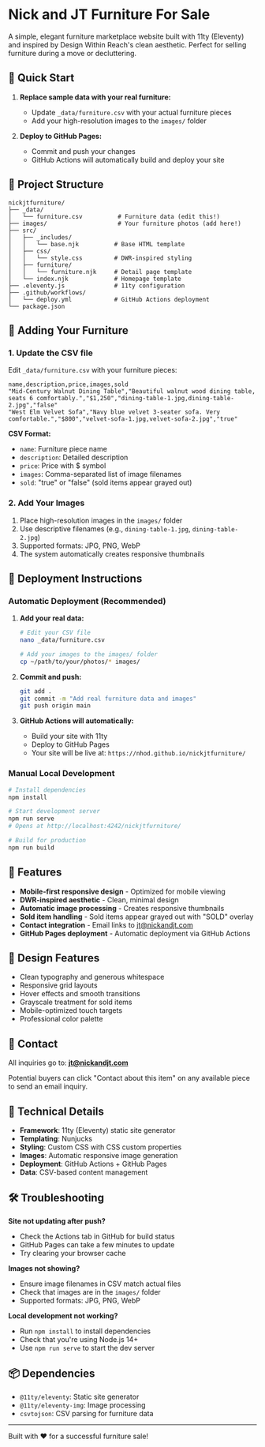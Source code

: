 # Nick and JT Furniture For Sale

A simple, elegant furniture marketplace website built with 11ty (Eleventy) and inspired by Design Within Reach's clean aesthetic. Perfect for selling furniture during a move or decluttering.

## 🚀 Quick Start

1. **Replace sample data with your real furniture:**
   - Update `_data/furniture.csv` with your actual furniture pieces
   - Add your high-resolution images to the `images/` folder
   
2. **Deploy to GitHub Pages:**
   - Commit and push your changes
   - GitHub Actions will automatically build and deploy your site

## 📁 Project Structure

```
nickjtfurniture/
├── _data/
│   └── furniture.csv          # Furniture data (edit this!)
├── images/                    # Your furniture photos (add here!)
├── src/
│   ├── _includes/
│   │   └── base.njk          # Base HTML template
│   ├── css/
│   │   └── style.css         # DWR-inspired styling
│   ├── furniture/
│   │   └── furniture.njk     # Detail page template
│   └── index.njk             # Homepage template
├── .eleventy.js              # 11ty configuration
├── .github/workflows/
│   └── deploy.yml            # GitHub Actions deployment
└── package.json
```

## 📝 Adding Your Furniture

### 1. Update the CSV file

Edit `_data/furniture.csv` with your furniture pieces:

```csv
name,description,price,images,sold
"Mid-Century Walnut Dining Table","Beautiful walnut wood dining table, seats 6 comfortably.","$1,250","dining-table-1.jpg,dining-table-2.jpg","false"
"West Elm Velvet Sofa","Navy blue velvet 3-seater sofa. Very comfortable.","$800","velvet-sofa-1.jpg,velvet-sofa-2.jpg","true"
```

**CSV Format:**
- `name`: Furniture piece name
- `description`: Detailed description
- `price`: Price with $ symbol
- `images`: Comma-separated list of image filenames
- `sold`: "true" or "false" (sold items appear grayed out)

### 2. Add Your Images

1. Place high-resolution images in the `images/` folder
2. Use descriptive filenames (e.g., `dining-table-1.jpg`, `dining-table-2.jpg`)
3. Supported formats: JPG, PNG, WebP
4. The system automatically creates responsive thumbnails

## 🚀 Deployment Instructions

### Automatic Deployment (Recommended)

1. **Add your real data:**
   ```bash
   # Edit your CSV file
   nano _data/furniture.csv
   
   # Add your images to the images/ folder
   cp ~/path/to/your/photos/* images/
   ```

2. **Commit and push:**
   ```bash
   git add .
   git commit -m "Add real furniture data and images"
   git push origin main
   ```

3. **GitHub Actions will automatically:**
   - Build your site with 11ty
   - Deploy to GitHub Pages
   - Your site will be live at: `https://nhod.github.io/nickjtfurniture/`

### Manual Local Development

```bash
# Install dependencies
npm install

# Start development server
npm run serve
# Opens at http://localhost:4242/nickjtfurniture/

# Build for production
npm run build
```

## 📱 Features

- **Mobile-first responsive design** - Optimized for mobile viewing
- **DWR-inspired aesthetic** - Clean, minimal design
- **Automatic image processing** - Creates responsive thumbnails
- **Sold item handling** - Sold items appear grayed out with "SOLD" overlay
- **Contact integration** - Email links to jt@nickandjt.com
- **GitHub Pages deployment** - Automatic deployment via GitHub Actions

## 🎨 Design Features

- Clean typography and generous whitespace
- Responsive grid layouts
- Hover effects and smooth transitions
- Grayscale treatment for sold items
- Mobile-optimized touch targets
- Professional color palette

## 📧 Contact

All inquiries go to: **jt@nickandjt.com**

Potential buyers can click "Contact about this item" on any available piece to send an email inquiry.

## 🔧 Technical Details

- **Framework**: 11ty (Eleventy) static site generator
- **Templating**: Nunjucks
- **Styling**: Custom CSS with CSS custom properties
- **Images**: Automatic responsive image generation
- **Deployment**: GitHub Actions + GitHub Pages
- **Data**: CSV-based content management

## 🛠️ Troubleshooting

**Site not updating after push?**
- Check the Actions tab in GitHub for build status
- GitHub Pages can take a few minutes to update
- Try clearing your browser cache

**Images not showing?**
- Ensure image filenames in CSV match actual files
- Check that images are in the `images/` folder
- Supported formats: JPG, PNG, WebP

**Local development not working?**
- Run `npm install` to install dependencies
- Check that you're using Node.js 14+ 
- Use `npm run serve` to start the dev server

## 📦 Dependencies

- `@11ty/eleventy`: Static site generator
- `@11ty/eleventy-img`: Image processing
- `csvtojson`: CSV parsing for furniture data

---

Built with ❤️ for a successful furniture sale!
